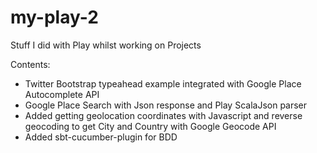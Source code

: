 my-play-2
=========

Stuff I did with Play whilst working on Projects

Contents:
* Twitter Bootstrap typeahead example integrated with Google Place Autocomplete API
* Google Place Search with Json response and Play ScalaJson parser
* Added getting geolocation coordinates with Javascript and reverse geocoding to get City and Country with Google Geocode API
* Added sbt-cucumber-plugin for BDD